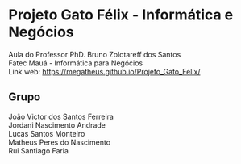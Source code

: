 # Projeto Gato Félix - Informática e Negócios #
Aula do Professor PhD. Bruno Zolotareff dos Santos <br>
Fatec Mauá - Informática para Negócios <br>
Link web: https://megatheus.github.io/Projeto_Gato_Felix/

## Grupo
João Victor dos Santos Ferreira <br>
Jordani Nascimento Andrade <br>
Lucas Santos Monteiro <br>
Matheus Peres do Nascimento <br>
Rui Santiago Faria <br>
